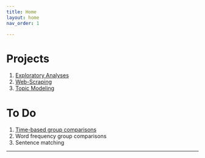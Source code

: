 ```yaml
---
title: Home
layout: home
nav_order: 1

---
```


# Projects
1. [Exploratory Analyses](/JLS-bz.github.io/2-Exploratory.md)
2. [Web-Scraping](../3-WebScraping.md)
3. [Topic Modeling](../4-TopicModeling.md)

# To Do
1. [Time-based group comparisons](../5-TimeComp.md)
2. Word frequency group comparisons
3. Sentence matching



----


